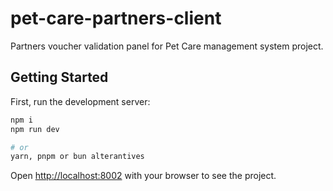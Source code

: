 # pet-care-partners-client
Partners voucher validation panel for Pet Care management system project.

## Getting Started

First, run the development server:

```bash
npm i
npm run dev

# or
yarn, pnpm or bun alterantives
```
Open [http://localhost:8002](http://localhost:8002) with your browser to see the project.
